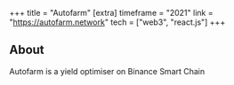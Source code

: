 +++
title = "Autofarm"
[extra]
timeframe = "2021"
link = "https://autofarm.network"
tech = ["web3", "react.js"]
+++

## About

Autofarm is a yield optimiser on Binance Smart Chain

